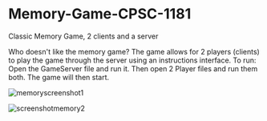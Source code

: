 # Memory-Game-CPSC-1181
Classic Memory Game, 2 clients and a server

Who doesn't like the memory game? The game allows for 2 players (clients) to play the game through the server using an instructions interface.
 To run: Open the GameServer file and run it. Then open 2 Player files and run them both. The game will then start.
 
 ![memoryscreenshot1](https://cloud.githubusercontent.com/assets/21358133/18380571/cfcfaf80-762c-11e6-9172-0b2fe19c9d8e.PNG)
 
 ![screenshotmemory2](https://cloud.githubusercontent.com/assets/21358133/18380576/d4a62aa2-762c-11e6-805d-f74eb0f6e97d.PNG)

